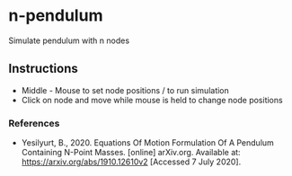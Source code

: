 # n-pendulum
Simulate pendulum with n nodes
## Instructions
* Middle - Mouse to set node positions / to run simulation
* Click on node and move while mouse is held to change node positions
### References 
* Yesilyurt, B., 2020. Equations Of Motion Formulation Of A Pendulum Containing N-Point Masses. [online] arXiv.org. Available at: <https://arxiv.org/abs/1910.12610v2> [Accessed 7 July 2020].
